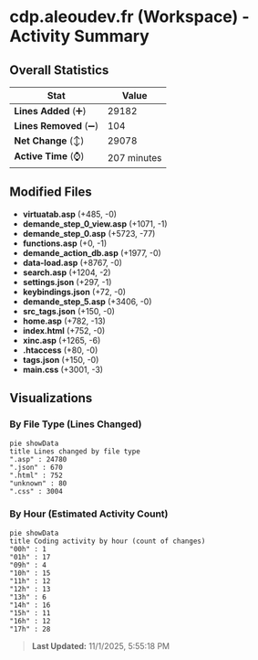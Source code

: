 # cdp.aleoudev.fr (Workspace) - Activity Summary 

## Overall Statistics

| Stat                   | Value                                                             |
| ---------------------- | ----------------------------------------------------------------- |
| **Lines Added** (➕)   | 29182                                          |
| **Lines Removed** (➖) | 104                                        |
| **Net Change** (↕)    | 29078                |
| **Active Time** (⌚)   | 207 minutes |


## Modified Files
- **virtuatab.asp** (+485, -0)
- **demande_step_0_view.asp** (+1071, -1)
- **demande_step_0.asp** (+5723, -77)
- **functions.asp** (+0, -1)
- **demande_action_db.asp** (+1977, -0)
- **data-load.asp** (+8767, -0)
- **search.asp** (+1204, -2)
- **settings.json** (+297, -1)
- **keybindings.json** (+72, -0)
- **demande_step_5.asp** (+3406, -0)
- **src_tags.json** (+150, -0)
- **home.asp** (+782, -13)
- **index.html** (+752, -0)
- **xinc.asp** (+1265, -6)
- **.htaccess** (+80, -0)
- **tags.json** (+150, -0)
- **main.css** (+3001, -3)

## Visualizations

### By File Type (Lines Changed)

```mermaid
pie showData
title Lines changed by file type
".asp" : 24780
".json" : 670
".html" : 752
"unknown" : 80
".css" : 3004
```

### By Hour (Estimated Activity Count)

```mermaid
pie showData
title Coding activity by hour (count of changes)
"00h" : 1
"01h" : 17
"09h" : 4
"10h" : 15
"11h" : 12
"12h" : 13
"13h" : 6
"14h" : 16
"15h" : 11
"16h" : 12
"17h" : 28
```


> **Last Updated:** 11/1/2025, 5:55:18 PM